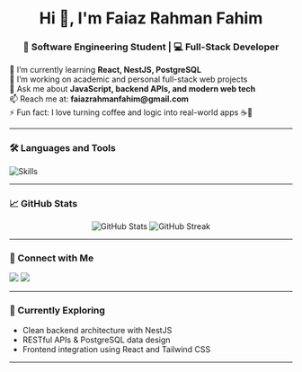 <!-- GitHub Profile README for https://github.com/FaiazRahmanFahim -->

<h1 align="center">Hi 👋, I'm Faiaz Rahman Fahim</h1>
<h3 align="center">🚀 Software Engineering Student | 💻 Full-Stack Developer</h3>

<p align="left">
🌱 I’m currently learning <strong>React, NestJS, PostgreSQL</strong><br>
🔭 I’m working on academic and personal full-stack web projects<br>
💬 Ask me about <strong>JavaScript, backend APIs, and modern web tech</strong><br>
📫 Reach me at: <strong>faiazrahmanfahim@gmail.com</strong><br>
⚡ Fun fact: I love turning coffee and logic into real-world apps ☕🧠
</p>

---

### 🛠️ Languages and Tools

<p align="left">
  <img src="https://skillicons.dev/icons?i=js,ts,react,nextjs,nestjs,nodejs,html,css,tailwind,cpp,java,python,postgresql,git,github,vscode" alt="Skills" />
</p>

---

### 📈 GitHub Stats

<p align="center">
  <img src="https://github-readme-stats.vercel.app/api?username=FaiazRahmanFahim&show_icons=true&theme=radical" alt="GitHub Stats" />
  <img src="https://github-readme-streak-stats.herokuapp.com/?user=FaiazRahmanFahim&theme=radical" alt="GitHub Streak" />
</p>

---

### 🔗 Connect with Me

<p align="left">
  <a href="mailto:faiazrahmanfahim@gmail.com"><img src="https://img.shields.io/badge/Gmail-red?logo=gmail&logoColor=white" /></a>
  <a href="https://linkedin.com/in/faiazrahmanfahim" target="_blank"><img src="https://img.shields.io/badge/LinkedIn-blue?logo=linkedin&logoColor=white" /></a>
</p>

---

### 🧠 Currently Exploring
- Clean backend architecture with NestJS
- RESTful APIs & PostgreSQL data design
- Frontend integration using React and Tailwind CSS

---

